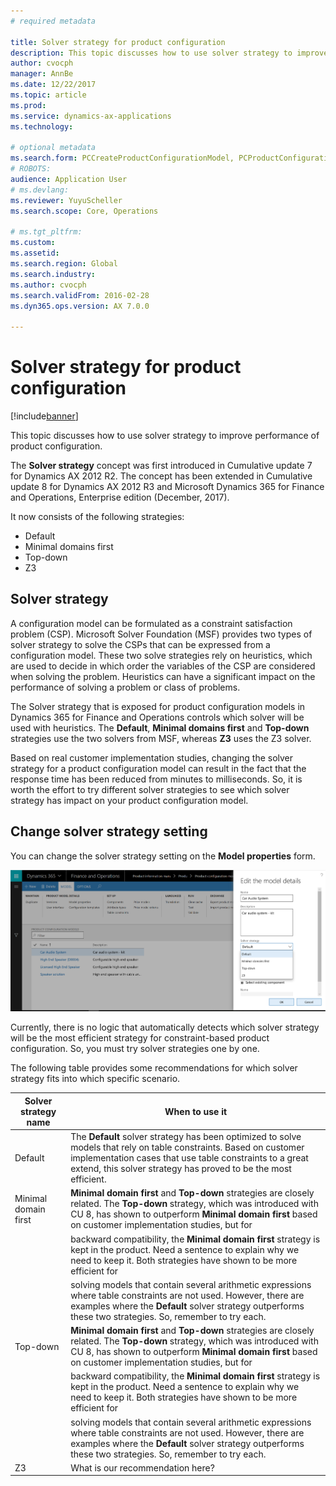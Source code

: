 ```yaml
---
# required metadata

title: Solver strategy for product configuration
description: This topic discusses how to use solver strategy to improve performance of product configuration. 
author: cvocph 
manager: AnnBe
ms.date: 12/22/2017
ms.topic: article
ms.prod: 
ms.service: dynamics-ax-applications
ms.technology: 

# optional metadata
ms.search.form: PCCreateProductConfigurationModel, PCProductConfigurationModelListPage 
# ROBOTS: 
audience: Application User
# ms.devlang: 
ms.reviewer: YuyuScheller
ms.search.scope: Core, Operations

# ms.tgt_pltfrm: 
ms.custom: 
ms.assetid: 
ms.search.region: Global
ms.search.industry: 
ms.author: cvocph
ms.search.validFrom: 2016-02-28
ms.dyn365.ops.version: AX 7.0.0

---
```


# Solver strategy for product configuration

[!include[banner](../includes/banner.md)]

This topic discusses how to use solver strategy to improve performance of product configuration.

The **Solver strategy** concept was first introduced in Cumulative update 7 for Dynamics AX 2012 R2. The concept has been extended in Cumulative update 8 for Dynamics AX 2012 R3 and Microsoft Dynamics 365 for Finance and Operations, Enterprise edition (December, 2017).

It now consists of the following strategies:

-  Default
-  Minimal domains first
-  Top-down
-  Z3

## Solver strategy 

A configuration model can be formulated as a constraint satisfaction problem (CSP).
Microsoft Solver Foundation (MSF) provides two types of solver strategy to solve the CSPs that can be expressed from a configuration model. These two solve strategies rely on heuristics, which are used to decide in which order the variables of the CSP are considered when solving the problem. Heuristics can have a significant impact on the performance of solving a problem or class of problems.

The Solver strategy that is exposed for product configuration models in Dynamics 365 for Finance and Operations controls which solver will be used with heuristics. The **Default**, **Minimal domains first** and **Top-down** strategies use the two solvers from MSF, whereas **Z3** uses the Z3 solver. 

Based on real customer implementation studies, changing the solver strategy for a product configuration model can result in the fact that the response time has been reduced from minutes to milliseconds. So, it is worth the effort to try different solver strategies to see which solver strategy has impact on your product configuration model.

## Change solver strategy setting

You can change the solver strategy setting on the **Model properties** form.

![](media/solver-strategy.png)

Currently, there is no logic that automatically detects which solver strategy will be the most efficient strategy for constraint-based product configuration. So, you must try solver strategies one by one.

The following table provides some recommendations for which solver strategy fits into which specific scenario.

| Solver strategy name | When to use it                                                                                                                                                                                                                                                                                                                                                                                                                                                                                                                                                                                                                                              |
|----------------------|-------------------------------------------------------------------------------------------------------------------------------------------------------------------------------------------------------------------------------------------------------------------------------------------------------------------------------------------------------------------------------------------------------------------------------------------------------------------------------------------------------------------------------------------------------------------------------------------------------------------------------------------------------------------|
| Default              | The **Default** solver strategy has been optimized to solve models that rely on table constraints. Based on customer implementation cases that use table constraints to a great extend, this solver strategy has proved to be the most efficient.                                                                                                                                                                                                                                                                                                                                                                                                                 |
| Minimal domain first | **Minimal domain first** and **Top-down** strategies are closely related. The **Top-down** strategy, which was introduced with CU 8, has shown to outperform **Minimal domain first** based on customer implementation studies, but for                                                                                                                                                                                                                                                                                                                                                                                                                           |
|                      | backward compatibility, the **Minimal domain first** strategy is kept in the product. Need a sentence to explain why we need to keep it. Both strategies have shown to be more efficient for                                                                                                                                                                                                                                                                                                                                                                                                                                                                      |
|                      | solving models that contain several arithmetic expressions where table constraints are not used. However, there are examples where the **Default** solver strategy outperforms these two strategies. So, remember to try each.                                                                                                                                                                                                                                                                                                                                                                                                                                    |
| Top-down             | **Minimal domain first** and **Top-down** strategies are closely related. The **Top-down** strategy, which was introduced with CU 8, has shown to outperform **Minimal domain first** based on customer implementation studies, but for                                                                                                                                                                                                                                                                                                                                                                                                                           |
|                      | backward compatibility, the **Minimal domain first** strategy is kept in the product. Need a sentence to explain why we need to keep it. Both strategies have shown to be more efficient for                                                                                                                                                                                                                                                                                                                                                                                                                                                                      |
|                      | solving models that contain several arithmetic expressions where table constraints are not used. However, there are examples where the **Default** solver strategy outperforms these two strategies. So, remember to try each.                                                                                                                                                                                                                                                                                                                                                                                                                                    |
| Z3                   | What is our recommendation here?                                                                                                                                                                                                                                                                                                                                                                                                                                                                                                                                                                                                                                  |


